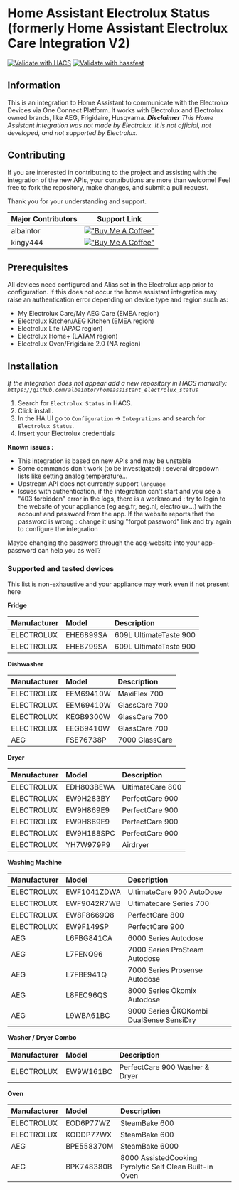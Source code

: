 # Home Assistant Electrolux Status (formerly Home Assistant Electrolux Care Integration V2)

[![Validate with HACS](https://github.com/albaintor/homeassistant_electrolux_status/actions/workflows/hacs.yml/badge.svg)](https://github.com/albaintor/homeassistant_electrolux_status/actions/workflows/hacs.yml)
[![Validate with hassfest](https://github.com/albaintor/homeassistant_electrolux_status/actions/workflows/hassfest.yml/badge.svg)](https://github.com/albaintor/homeassistant_electrolux_status/actions/workflows/hassfest.yml)

## Information

This is an integration to Home Assistant to communicate with the Electrolux Devices via One Connect Platform. It works with Electrolux and Electrolux owned brands, like AEG, Frigidaire, Husqvarna.
**_Disclaimer_** _This Home Assistant integration was not made by Electrolux. It is not official, not developed, and not supported by Electrolux._

## Contributing

If you are interested in contributing to the project and assisting with the integration of the new APIs, your contributions are more than welcome! Feel free to fork the repository, make changes, and submit a pull request.

Thank you for your understanding and support.

| Major Contributors | Support Link                                                                                                                         |
| ------------------ | ------------------------------------------------------------------------------------------------------------------------------------ |
| albaintor          | [!["Buy Me A Coffee"](https://www.buymeacoffee.com/assets/img/custom_images/orange_img.png)](https://www.buymeacoffee.com/albaintor) |
| kingy444           | [!["Buy Me A Coffee"](https://www.buymeacoffee.com/assets/img/custom_images/orange_img.png)](https://www.buymeacoffee.com/kingy444)  |

## Prerequisites

All devices need configured and Alias set in the Electrolux app prior to configuration.
If this does not occur the home assistant integration may raise an authentication error depending on device type and region such as:

- My Electrolux Care/My AEG Care (EMEA region)
- Electrolux Kitchen/AEG Kitchen (EMEA region)
- Electrolux Life (APAC region)
- Electrolux Home+ (LATAM region)
- Electrolux Oven/Frigidaire 2.0 (NA region)

## Installation

_If the integration does not appear add a new repository in HACS manually: `https://github.com/albaintor/homeassistant_electrolux_status`_

1. Search for `Electrolux Status` in HACS.
2. Click install.
3. In the HA UI go to `Configuration` -> `Integrations` and search for `Electrolux Status`.
4. Insert your Electrolux credentials

**Known issues :**

- This integration is based on new APIs and may be unstable
- Some commands don't work (to be investigated) : several dropdown lists like setting analog temperature...
- Upstream API does not currently support `language`
- Issues with authentication, if the integration can't start and you see a "403 forbidden" error in the logs, there is a workaround : try to login to the website of your appliance (eg aeg.fr, aeg.nl, electrolux...) with the account and password from the app. If the website reports that the password is wrong : change it using "forgot password" link and try again to configure the integration

Maybe changing the password through the aeg-website into your app-password can help you as well?

### Supported and tested devices

This list is non-exhaustive and your appliance may work even if not present here

**Fridge**

| Manufacturer | Model     | Description            |
| :----------- | :-------- | :--------------------- |
| ELECTROLUX   | EHE6899SA | 609L UltimateTaste 900 |
| ELECTROLUX   | EHE6799SA | 609L UltimateTaste 900 |

**Dishwasher**

| Manufacturer | Model     | Description    |
| :----------- | :-------- | :------------- |
| ELECTROLUX   | EEM69410W | MaxiFlex 700   |
| ELECTROLUX   | EEM69410W | GlassCare 700  |
| ELECTROLUX   | KEGB9300W | GlassCare 700  |
| ELECTROLUX   | EEG69410W | GlassCare 700  |
| AEG          | FSE76738P | 7000 GlassCare |

**Dryer**

| Manufacturer | Model      | Description      |
| :----------- | :--------- | :--------------- |
| ELECTROLUX   | EDH803BEWA | UltimateCare 800 |
| ELECTROLUX   | EW9H283BY  | PerfectCare 900  |
| ELECTROLUX   | EW9H869E9  | PerfectCare 900  |
| ELECTROLUX   | EW9H869E9  | PerfectCare 900  |
| ELECTROLUX   | EW9H188SPC | PerfectCare 900  |
| ELECTROLUX   | YH7W979P9  | Airdryer         |

**Washing Machine**

| Manufacturer | Model       | Description                             |
| :----------- | :---------- | :-------------------------------------- |
| ELECTROLUX   | EWF1041ZDWA | UltimateCare 900 AutoDose               |
| ELECTROLUX   | EWF9042R7WB | Ultimatecare Series 700                 |
| ELECTROLUX   | EW8F8669Q8  | PerfectCare 800                         |
| ELECTROLUX   | EW9F149SP   | PerfectCare 900                         |
| AEG          | L6FBG841CA  | 6000 Series Autodose                    |
| AEG          | L7FENQ96    | 7000 Series ProSteam Autodose           |
| AEG          | L7FBE941Q   | 7000 Series Prosense Autodose           |
| AEG          | L8FEC96QS   | 8000 Series Ökomix Autodose             |
| AEG          | L9WBA61BC   | 9000 Series ÖKOKombi DualSense SensiDry |

**Washer / Dryer Combo**

| Manufacturer | Model     | Description                    |
| :----------- | :-------- | :----------------------------- |
| ELECTROLUX   | EW9W161BC | PerfectCare 900 Washer & Dryer |

**Oven**

| Manufacturer | Model      | Description                                             |
| :----------- | :--------- | :------------------------------------------------------ |
| ELECTROLUX   | EOD6P77WZ  | SteamBake 600                                           |
| ELECTROLUX   | KODDP77WX  | SteamBake 600                                           |
| AEG          | BPE558370M | SteamBake 6000                                          |
| AEG          | BPK748380B | 8000 AssistedCooking Pyrolytic Self Clean Built-in Oven |
